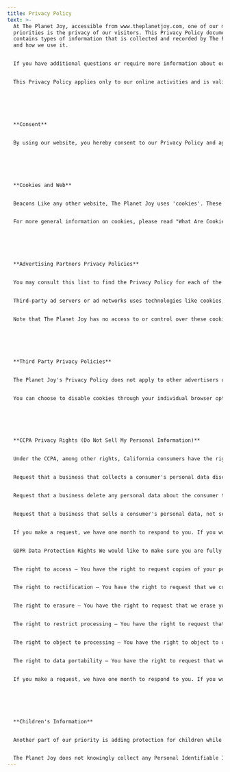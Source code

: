 ```yaml
---
title: Privacy Policy
text: >-
  At The Planet Joy, accessible from www.theplanetjoy.com, one of our main
  priorities is the privacy of our visitors. This Privacy Policy document
  contains types of information that is collected and recorded by The Planet Joy
  and how we use it.


  If you have additional questions or require more information about our Privacy Policy, do not hesitate to contact us.


  This Privacy Policy applies only to our online activities and is valid for visitors to our website with regards to the information that they shared and/or collect in The Planet Joy. This policy is not applicable to any information collected offline or via channels other than this website.






  **Consent**


  By using our website, you hereby consent to our Privacy Policy and agree to its terms.






  **Cookies and Web** 


  Beacons Like any other website, The Planet Joy uses 'cookies'. These cookies are used to store information including visitors' preferences, and the pages on the website that the visitor accessed or visited. The information is used to optimize the users' experience by customizing our web page content based on visitors' browser type and/or other information.


  For more general information on cookies, please read "What Are Cookies".






  **Advertising Partners Privacy Policies** 


  You may consult this list to find the Privacy Policy for each of the advertising partners of The Planet Joy.


  Third-party ad servers or ad networks uses technologies like cookies, JavaScript, or Web Beacons that are used in their respective advertisements and links that appear on The Planet Joy, which are sent directly to users' browser. They automatically receive your IP address when this occurs. These technologies are used to measure the effectiveness of their advertising campaigns and/or to personalize the advertising content that you see on websites that you visit.


  Note that The Planet Joy has no access to or control over these cookies that are used by third-party advertisers.






  **Third Party Privacy Policies** 


  The Planet Joy's Privacy Policy does not apply to other advertisers or websites. Thus, we are advising you to consult the respective Privacy Policies of these third-party ad servers for more detailed information. It may include their practices and instructions about how to opt-out of certain options.


  You can choose to disable cookies through your individual browser options. To know more detailed information about cookie management with specific web browsers, it can be found at the browsers' respective websites.






  **CCPA Privacy Rights (Do Not Sell My Personal Information)** 


  Under the CCPA, among other rights, California consumers have the right to:


  Request that a business that collects a consumer's personal data disclose the categories and specific pieces of personal data that a business has collected about consumers.


  Request that a business delete any personal data about the consumer that a business has collected.


  Request that a business that sells a consumer's personal data, not sell the consumer's personal data.


  If you make a request, we have one month to respond to you. If you would like to exercise any of these rights, please contact us.


  GDPR Data Protection Rights We would like to make sure you are fully aware of all of your data protection rights. Every user is entitled to the following:


  The right to access – You have the right to request copies of your personal data. We may charge you a small fee for this service.


  The right to rectification – You have the right to request that we correct any information you believe is inaccurate. You also have the right to request that we complete the information you believe is incomplete.


  The right to erasure – You have the right to request that we erase your personal data, under certain conditions.


  The right to restrict processing – You have the right to request that we restrict the processing of your personal data, under certain conditions.


  The right to object to processing – You have the right to object to our processing of your personal data, under certain conditions.


  The right to data portability – You have the right to request that we transfer the data that we have collected to another organization, or directly to you, under certain conditions.


  If you make a request, we have one month to respond to you. If you would like to exercise any of these rights, please contact us.






  **Children's Information** 


  Another part of our priority is adding protection for children while using the internet. We encourage parents and guardians to observe, participate in, and/or monitor and guide their online activity.


  The Planet Joy does not knowingly collect any Personal Identifiable Information from children under the age of 13. If you think that your child provided this kind of information on our website, we strongly encourage you to contact us immediately and we will do our best efforts to promptly remove such information from our records.
---
```

